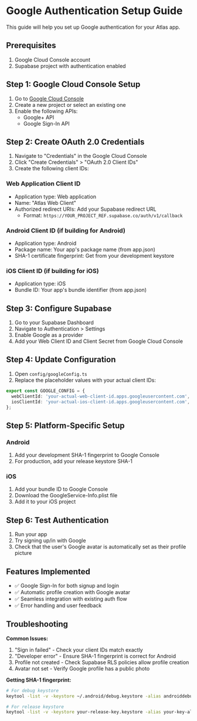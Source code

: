 # Google Authentication Setup Guide

This guide will help you set up Google authentication for your Atlas app.

## Prerequisites

1. Google Cloud Console account
2. Supabase project with authentication enabled

## Step 1: Google Cloud Console Setup

1. Go to [Google Cloud Console](https://console.cloud.google.com/)
2. Create a new project or select an existing one
3. Enable the following APIs:
   - Google+ API
   - Google Sign-In API

## Step 2: Create OAuth 2.0 Credentials

1. Navigate to "Credentials" in the Google Cloud Console
2. Click "Create Credentials" > "OAuth 2.0 Client IDs"
3. Create the following client IDs:

### Web Application Client ID
- Application type: Web application
- Name: "Atlas Web Client"
- Authorized redirect URIs: Add your Supabase redirect URL
  - Format: `https://YOUR_PROJECT_REF.supabase.co/auth/v1/callback`

### Android Client ID (if building for Android)
- Application type: Android
- Package name: Your app's package name (from app.json)
- SHA-1 certificate fingerprint: Get from your development keystore

### iOS Client ID (if building for iOS)
- Application type: iOS
- Bundle ID: Your app's bundle identifier (from app.json)

## Step 3: Configure Supabase

1. Go to your Supabase Dashboard
2. Navigate to Authentication > Settings
3. Enable Google as a provider
4. Add your Web Client ID and Client Secret from Google Cloud Console

## Step 4: Update Configuration

1. Open `config/googleConfig.ts`
2. Replace the placeholder values with your actual client IDs:

```typescript
export const GOOGLE_CONFIG = {
  webClientId: 'your-actual-web-client-id.apps.googleusercontent.com',
  iosClientId: 'your-actual-ios-client-id.apps.googleusercontent.com', // Optional
};
```

## Step 5: Platform-Specific Setup

### Android
1. Add your development SHA-1 fingerprint to Google Console
2. For production, add your release keystore SHA-1

### iOS
1. Add your bundle ID to Google Console
2. Download the GoogleService-Info.plist file
3. Add it to your iOS project

## Step 6: Test Authentication

1. Run your app
2. Try signing up/in with Google
3. Check that the user's Google avatar is automatically set as their profile picture

## Features Implemented

- ✅ Google Sign-In for both signup and login
- ✅ Automatic profile creation with Google avatar
- ✅ Seamless integration with existing auth flow
- ✅ Error handling and user feedback

## Troubleshooting

**Common Issues:**
1. "Sign in failed" - Check your client IDs match exactly
2. "Developer error" - Ensure SHA-1 fingerprint is correct for Android
3. Profile not created - Check Supabase RLS policies allow profile creation
4. Avatar not set - Verify Google profile has a public photo

**Getting SHA-1 fingerprint:**
```bash
# For debug keystore
keytool -list -v -keystore ~/.android/debug.keystore -alias androiddebugkey -storepass android -keypass android

# For release keystore
keytool -list -v -keystore your-release-key.keystore -alias your-key-alias
```
